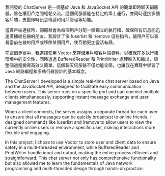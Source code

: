 我開發的 ChatServer 是一個基於 Java 和 JavaSocket API 的簡單即時聊天伺服器，旨在讓用戶之間輕鬆交流。這個伺服器能在特定的埠上運行，並同時連接多個客戶端，支援即時訊息傳遞和用戶管理等功能。

當客戶端連接時，伺服器會為每個用戶分配一個獨立的執行緒，確保所有訊息能迅速廣播給在線的朋友。我設計了像 !userlist 和 !remove 這些指令，讓用戶可以查看當前在線的用戶或移除某個用戶，使互動更加靈活有趣。

在這個專案中，我選擇使用 Vector 來存儲用戶和客戶端資料，以確保在多執行緒環境中的安全性，同時透過 BufferedReader 和 PrintWriter 處理輸入和輸出，讓整個過程變得高效又簡單。這個聊天伺服器不僅功能全面，也讓我在實踐中學習了 Java 網路編程和多執行緒設計的基本概念。

The ChatServer I developed is a simple real-time chat server based on Java and the JavaSocket API, designed to facilitate easy communication between users. This server runs on a specific port and can connect multiple clients simultaneously, supporting instant message exchange and user management features.

When a client connects, the server assigns a separate thread for each user to ensure that all messages can be quickly broadcast to online friends. I designed commands like !userlist and !remove to allow users to view the currently online users or remove a specific user, making interactions more flexible and engaging.

In this project, I chose to use Vector to store user and client data to ensure safety in a multi-threaded environment, while BufferedReader and PrintWriter handle input and output, making the entire process efficient and straightforward. This chat server not only has comprehensive functionality but also allowed me to learn the fundamentals of Java network programming and multi-threaded design through hands-on practice.
